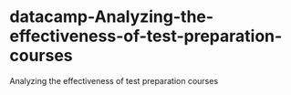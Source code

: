 # datacamp-Analyzing-the-effectiveness-of-test-preparation-courses
Analyzing the effectiveness of test preparation courses
